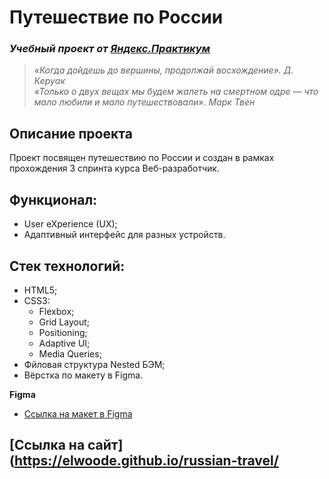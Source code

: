 # Путешествие по России
### *Учебный проект от [Яндекс.Практикум](https://practicum.yandex.ru/web/)*

  > *«Когда дойдешь до вершины, продолжай восхождение». Д. Керуак*<br/>
  > *«Только о двух вещах мы будем жалеть на смертном одре — что мало любили и мало путешествовали». Марк Твен*<br/>

## Описание проекта
Проект посвящен путешествию по России и создан в рамках прохождения 3 спринта курса Веб-разработчик.

## Функционал:
- User eXperience (UX);
- Адаптивный интерфейс для разных устройств.

## Стек технологий:
- HTML5;
- CSS3:
  - Flexbox;
  - Grid Layout;
  - Positioning;
  - Adaptive UI;
  - Media Queries;
- Фйловая структура Nested БЭМ;
- Вёрстка по макету в Figma.

**Figma**

* [Ссылка на макет в Figma](https://www.figma.com/file/5S2WSbEFL6awjVWJ0NWL8Q/Sprint-3_-Russia-_-desktop-mobile?node-id=28503%3A0)

## [Ссылка на сайт](https://elwoode.github.io/russian-travel/

